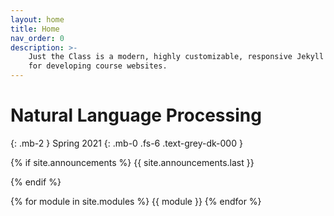 ```yaml
---
layout: home
title: Home
nav_order: 0
description: >-
    Just the Class is a modern, highly customizable, responsive Jekyll theme
    for developing course websites.
---
```


# Natural Language Processing
{: .mb-2 }
Spring 2021
{: .mb-0 .fs-6 .text-grey-dk-000 }

{% if site.announcements %}
{{ site.announcements.last }}
<!-- <a href="{{ site.baseurl }}/announcements" class="btn btn-outline fs-3">
  All Announcements
</a> -->
{% endif %}

{% for module in site.modules %}
{{ module }}
{% endfor %}

